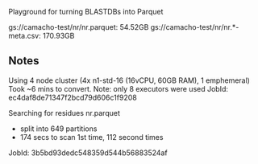 Playground for turning BLASTDBs into Parquet

gs://camacho-test/nr/nr.parquet: 54.52GB
gs://camacho-test/nr/nr.*-meta.csv: 170.93GB

Notes
-----

Using 4 node cluster (4x n1-std-16 (16vCPU, 60GB RAM), 1 emphemeral)
Took ~6 mins to convert. Note: only 8 executors were used
JobId: ec4daf8de71347f2bcd79d606c1f9208

Searching for residues
nr.parquet
* split into 649 partitions
* 174 secs to scan 1st time, 112 second times

JobId:  3b5bd93dedc548359d544b56883524af    
